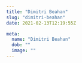 ```yaml
---
title: "Dimitri Beahan"
slug: "dimitri-beahan"
date: 2021-02-13T12:19:55Z

meta:
  name: "Dimitri Beahan"
  dob: ""
  image: ""
---
```


